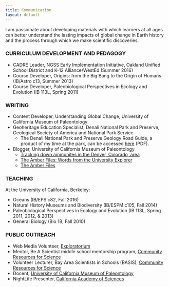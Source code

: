 ```yaml
---
title: Communication
layout: default
---
```


<!--# {{ page.title }}-->

<p>I am passionate about developing materials with which learners at all ages can better understand the lasting impacts of global change in Earth history and the process through which we make scientific discoveries.</p>

<h3>CURRICULUM DEVELOPMENT AND PEDAGOGY</h3>

<ul>
<li>CADRE Leader, NGSS Early Implementation Initiative, Oakland Unified School District and K-12 Alliance/WestEd (Summer 2016)</li>
<li>Course Developer, Origins: from the Big Bang to the Origin of Humans (IB/Astro c13, Summer 2013)</li>
<li>Course Developer, Paleobiological Perspectives in Ecology and Evolution (IB 113L, Spring 2011)</li>
</ul>

<h3>WRITING</h3>

<ul>
<li>Content Developer, Understanding Global Change, University of California Museum of Paleontology</li>
<li>Geoheritage Education Specialist, Denali National Park and Preserve, Geological Society of America and National Park Service

<ul>
<li>The Denali National Park and Preserve Geology Road Guide, a product of my time at the park, can be accessed <a href="https://www.nps.gov/dena/learn/nature/upload/Denali-Geology-Road-Guide.pdf">here</a> (PDF).</li>
</ul>

</li>
<li>Blogger, University of California Museum of Paleontology

<ul>
<li><a href="http://ucmp.berkeley.edu/blog/archives/3793">Tracking down ammonites in the Denver, Colorado, area</a></li>
<li><a href="http://ucmp.berkeley.edu/blog/archives/2223">The Amber Files: Words from the University Explorer</a></li>
<li><a href="http://ucmp.berkeley.edu/blog/archives/2210">The Amber Files</a></li>
</ul>

</ul>

<h3>TEACHING</h3>

<p>At the University of California, Berkeley:</p>

<ul>
<li>Oceans (IB/EPS c82, Fall 2016)</li>
<li>Natural History Museums and Biodiversity (IB/ESPM c105, Fall 2014)</li>
<li>Paleobiological Perspectives in Ecology and Evolution (IB 113L, Spring 2011, 2012, &amp; 2013)</li>
<li>General Biology (Bio 1B, Fall 2010)</li>
</ul>

<h3>PUBLIC OUTREACH</h3>

<ul>
<li>Web Media Volunteer, <a href="https://www.exploratorium.edu/">Exploratorium</a></li>
<li>Mentor, Be A Scientist middle school mentorship program, <a href="http://www.crscience.org/">Community Resources for Science</a></li>
<li>Volunteer Lecturer, Bay Area Scientists in Schools (BASIS), <a href="http://www.crscience.org/">Community Resources for Science</a></li>
<li>Docent, <a href="http://www.ucmp.berkeley.edu/">University of California Museum of Paleontology</a></li>
<li>NightLife Presenter, <a href="http://www.calacademy.org/">California Academy of Sciences</a></li>
</ul>
